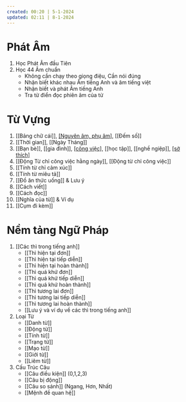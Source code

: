 ```yaml
---
created: 00:20 | 5-1-2024
updated: 02:11 | 8-1-2024
---
```

# ‎Phát Âm 
1. Học Phát Âm đầu Tiên
2. ‎Học 44 Âm chuẩn 
	- Không cần chạy theo giọng điệu, Cần nói đúng 
	- Nhận biết khác nhau Âm tiếng Anh và âm tiếng việt 
	- ‎Nhận biết và phát Âm tiếng Anh 
	- ‎Tra từ điển đọc phiên âm của từ 
# Từ Vựng 
1. [[Bảng chữ cái]], [[Nguyên âm, phụ âm]](?), [[Đếm số]] 
2. ‎[[Thời gian]], [[Ngày Tháng]] 
3. ‎[[Bạn bè]], [[gia đình]], [[công việc]](?), [[học tập]], [[nghề ngiệp]], [[sở thích]](?) 
4. ‎[[Động Từ chỉ công việc hằng ngày]], [[Động từ chỉ công việc]]
5. [[‎Tính từ chỉ cảm xúc]]
6. ‎[[Tính từ miêu tả]]
7. [[‎Đồ ăn thức uống]] & Lưu ý 
8. [[Cách viết]] 
9. ‎[[Cách đọc]] 
10. ‎[[Nghĩa của từ]] & ‎Ví dụ
11. [[‎Cụm đi kèm]] 
# Nềm tảng Ngữ Pháp 
1. [[Các thì trong tiếng anh]] 
	- [[Thì hiện tại đơn]] 
	- ‎[[Thì hiện tại tiếp diễn]] 
	- ‎[[Thì hiện tại hoàn thành]] 
	- [[Thì quá khứ đơn]] 
	- [[Thì quá khứ tiếp diễn]]
	- [[Thì quá khứ hoàn thành]]
	- [[‎Thì tương lai đơn]] 
	- [[Thì tương lai tiếp diễn]]
	- [[Thì tương lai hoàn thành]]
	- [[Lưu ý và ví dụ về các thì trong tiếng anh]]
1. Loại Từ 
	- [[Danh từ]] 
	- ‎[[Động từ]] 
	- ‎[[Tính từ]] 
	- [[‎Trạng từ]] 
	- ‎[[Mạo từ]] 
	- ‎[[Giới từ]] 
	- ‎[[Liêm từ]] 
2. Cấu Trúc Câu 
	- [[Câu điều kiện]] (0,1,2,3) 
	- [[Câu bị động]] 
	- ‎[[Câu so sánh]] (Ngang, Hơn, Nhất) 
	- [[Mệnh đề quan hệ]]